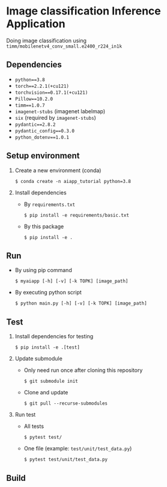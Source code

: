 # Image classification Inference Application

Doing image classification using `timm/mobilenetv4_conv_small.e2400_r224_in1k`

## Dependencies
- `python==3.8`
- `torch==2.2.1(+cu121)`
- `torchvision==0.17.1(+cu121)`
- `Pillow==10.2.0`
- `timm==1.0.7`
- `imagenet-stubs` (imagenet labelmap)
- `six` (required by `imagenet-stubs`)
- `pydantic==2.8.2`
- `pydantic_config==0.3.0`
- `python_dotenv==1.0.1`

## Setup environment

1. Create a new environment (conda)

    ```
    $ conda create -n aiapp_tutorial python=3.8
    ```

2. Install dependencies

    - By `requirements.txt`

        ```
        $ pip install -e requirements/basic.txt
        ```

    - By this package

        ```
        $ pip install -e .
        ```

## Run

- By using pip command

    ```
    $ myaiapp [-h] [-v] [-k TOPK] [image_path]
    ```

- By executing python script

    ```
    $ python main.py [-h] [-v] [-k TOPK] [image_path]
    ```

## Test

1. Install dependencies for testing

    ```
    $ pip install -e .[test]
    ```

2. Update submodule

    - Only need run once after cloning this repository

        ```
        $ git submodule init
        ```

    - Clone and update

        ```
        $ git pull --recurse-submodules
        ```

2. Run test

    - All tests

        ```
        $ pytest test/
        ```

    - One file (example: `test/unit/test_data.py`)

        ```
        $ pytest test/unit/test_data.py
        ```


## Build
